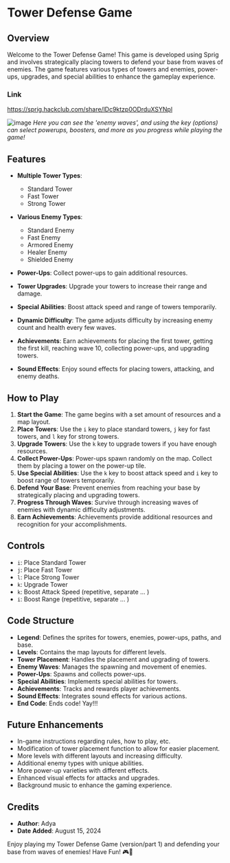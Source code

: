 # Tower Defense Game

## Overview

Welcome to the Tower Defense Game! This game is developed using Sprig and involves strategically placing towers to defend your base from waves of enemies. The game features various types of towers and enemies, power-ups, upgrades, and special abilities to enhance the gameplay experience.

### Link
https://sprig.hackclub.com/share/lDc9ktzp0ODrduXSYNpl 

![image](https://github.com/user-attachments/assets/0b2042d2-895e-44c3-ad6c-2fbea0366f9c)
*Here you can see the 'enemy waves', and using the key (options) can select powerups, boosters, and more as you progress while playing the game!*

## Features

- **Multiple Tower Types**: 
  - Standard Tower
  - Fast Tower
  - Strong Tower

- **Various Enemy Types**: 
  - Standard Enemy
  - Fast Enemy
  - Armored Enemy
  - Healer Enemy
  - Shielded Enemy

- **Power-Ups**: Collect power-ups to gain additional resources.

- **Tower Upgrades**: Upgrade your towers to increase their range and damage.

- **Special Abilities**: Boost attack speed and range of towers temporarily.

- **Dynamic Difficulty**: The game adjusts difficulty by increasing enemy count and health every few waves.

- **Achievements**: Earn achievements for placing the first tower, getting the first kill, reaching wave 10, collecting power-ups, and upgrading towers.

- **Sound Effects**: Enjoy sound effects for placing towers, attacking, and enemy deaths.

## How to Play

1. **Start the Game**: The game begins with a set amount of resources and a map layout.
2. **Place Towers**: Use the `i` key to place standard towers, `j` key for fast towers, and `l` key for strong towers.
3. **Upgrade Towers**: Use the `k` key to upgrade towers if you have enough resources.
4. **Collect Power-Ups**: Power-ups spawn randomly on the map. Collect them by placing a tower on the power-up tile.
5. **Use Special Abilities**: Use the `k` key to boost attack speed and `i` key to boost range of towers temporarily.
6. **Defend Your Base**: Prevent enemies from reaching your base by strategically placing and upgrading towers.
7. **Progress Through Waves**: Survive through increasing waves of enemies with dynamic difficulty adjustments.
8. **Earn Achievements**: Achievements provide additional resources and recognition for your accomplishments.

## Controls

- `i`: Place Standard Tower
- `j`: Place Fast Tower
- `l`: Place Strong Tower
- `k`: Upgrade Tower
- `k`: Boost Attack Speed (repetitive, separate ... )
- `i`: Boost Range (repetitive, separate ... )

## Code Structure

- **Legend**: Defines the sprites for towers, enemies, power-ups, paths, and base.
- **Levels**: Contains the map layouts for different levels.
- **Tower Placement**: Handles the placement and upgrading of towers.
- **Enemy Waves**: Manages the spawning and movement of enemies.
- **Power-Ups**: Spawns and collects power-ups.
- **Special Abilities**: Implements special abilities for towers.
- **Achievements**: Tracks and rewards player achievements.
- **Sound Effects**: Integrates sound effects for various actions.
- **End Code**: Ends code! Yay!!! 

## Future Enhancements

- In-game instructions regarding rules, how to play, etc.
- Modification of tower placement function to allow for easier placement. 
- More levels with different layouts and increasing difficulty.
- Additional enemy types with unique abilities.
- More power-up varieties with different effects.
- Enhanced visual effects for attacks and upgrades.
- Background music to enhance the gaming experience.

## Credits

- **Author**: Adya
- **Date Added**: August 15, 2024

Enjoy playing my Tower Defense Game (version/part 1) and defending your base from waves of enemies! 
Have Fun! 🎮🚀
